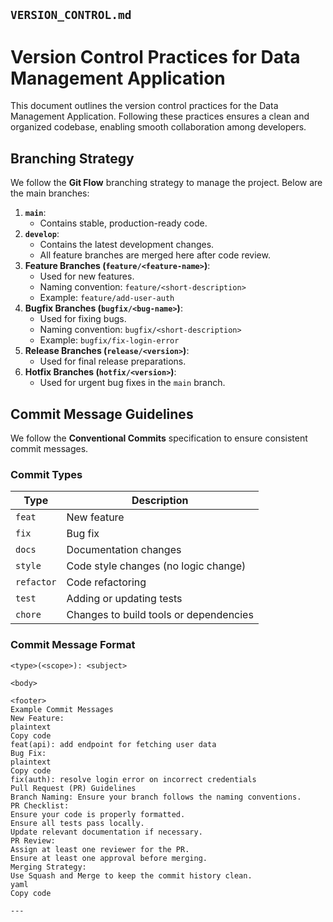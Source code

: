 ## **`VERSION_CONTROL.md`**


# Version Control Practices for Data Management Application

This document outlines the version control practices for the Data Management Application. Following these practices ensures a clean and organized codebase, enabling smooth collaboration among developers.

## Branching Strategy

We follow the **Git Flow** branching strategy to manage the project. Below are the main branches:

1. **`main`**:  
   - Contains stable, production-ready code.
2. **`develop`**:  
   - Contains the latest development changes.
   - All feature branches are merged here after code review.
3. **Feature Branches (`feature/<feature-name>`)**:  
   - Used for new features.
   - Naming convention: `feature/<short-description>`
   - Example: `feature/add-user-auth`
4. **Bugfix Branches (`bugfix/<bug-name>`)**:  
   - Used for fixing bugs.
   - Naming convention: `bugfix/<short-description>`
   - Example: `bugfix/fix-login-error`
5. **Release Branches (`release/<version>`)**:  
   - Used for final release preparations.
6. **Hotfix Branches (`hotfix/<version>`)**:  
   - Used for urgent bug fixes in the `main` branch.

## Commit Message Guidelines

We follow the **Conventional Commits** specification to ensure consistent commit messages.

### Commit Types

| Type      | Description                          |
|-----------|--------------------------------------|
| `feat`    | New feature                          |
| `fix`     | Bug fix                              |
| `docs`    | Documentation changes                |
| `style`   | Code style changes (no logic change) |
| `refactor`| Code refactoring                     |
| `test`    | Adding or updating tests             |
| `chore`   | Changes to build tools or dependencies|

### Commit Message Format

```plaintext
<type>(<scope>): <subject>

<body>

<footer>
Example Commit Messages
New Feature:
plaintext
Copy code
feat(api): add endpoint for fetching user data
Bug Fix:
plaintext
Copy code
fix(auth): resolve login error on incorrect credentials
Pull Request (PR) Guidelines
Branch Naming: Ensure your branch follows the naming conventions.
PR Checklist:
Ensure your code is properly formatted.
Ensure all tests pass locally.
Update relevant documentation if necessary.
PR Review:
Assign at least one reviewer for the PR.
Ensure at least one approval before merging.
Merging Strategy:
Use Squash and Merge to keep the commit history clean.
yaml
Copy code

---
